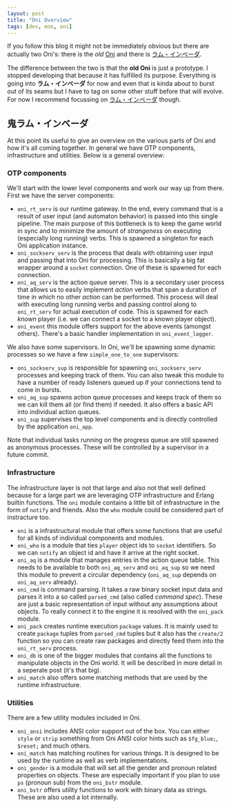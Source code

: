 ```yaml
---
layout: post
title: "Oni Overview"
tags: [dev, moo, oni]
---
```

If you follow this blog it might not be immediately obvious but there are actually two Oni's: there is the _old_ [Oni](https://github.com/basp/oni) and there is [ラム・インベーダ](https://github.com/basp/lum-invader).

The difference between the two is that the __old Oni__ is just a prototype. I stopped developing that because it has fulfilled its purpose. Everything is going into __ラム・インベーダ__ for now and even that is kinda about to burst out of its seams but I have to tag on some other stuff before that will evolve. For now I recommend focussing on [ラム・インベーダ](https://github.com/basp/lum-invader) though.

## 鬼ラム・インベーダ
At this point its useful to give an overview on the various parts of Oni and how it's all coming together. In general we have OTP components, infrastructure and utilities. Below is a general overview:

### OTP components
We'll start with the lower level components and work our way up from there. First we have the server components:

*   `oni_rt_serv` is our runtime gateway. In the end, every command that is a result of user input (and automaton behavior) is passed into this single pipeline. The main purpose of this bottleneck is to keep the game world in sync and to minimize the amount of _strangeness_ on executing (especially long running) verbs. This is spawned a singleton for each Oni application instance.
*   `oni_sockserv_serv` is the process that deals with obtaining user input and passing that into Oni for processing. This is basically a big fat wrapper around a `socket` connection. One of these is spawned for each connection.
*   `oni_aq_serv` is the action queue server. This is a secondary user process that allows us to easily implement _action_ verbs that span a duration of time in which no other _action_ can be performed. This process will deal with executing long running verbs and passing control along to `oni_rt_serv` for actual execution of code. This is spawned for each _known_ player (i.e. we can connect a socket to a known player object). 
*   `oni_event` this module offers support for the above events (amongst others). There's a basic handler implementation in `oni_event_logger`.

We also have some supervisors. In Oni, we'll be spawning some dynamic processes so we have a few `simple_one_to_one` supervisors:

*   `oni_sockserv_sup` is responsible for spawning `oni_sockserv_serv` processes and keeping track of them. You can also tweak this module to have a number of ready listeners queued up if your connections tend to come in bursts.
*   `oni_aq_sup` spawns action queue processes and keeps track of them so we can kill them all (or find them) if needed. It also offers a basic API into individual action queues.
*   `oni_sup` supervises the top level components and is directly controlled by the application `oni_app`.

Note that individual tasks running on the progress queue are still spawned as anonymous processes. These will be controlled by a supervisor in a future commit.

### Infrastructure
The infrastructure layer is not that large and also not that well defined because for a large part we are leveraging OTP infrastructure and Erlang builtin functions. The `oni` module contains a little bit of infrastructure in the form of `notify` and friends. Also the `who` module could be considered part of instracture too.

*   `oni` is a infrastructural module that offers some functions that are useful for all kinds of individual components and modules.
*   `oni_who` is a module that ties `player` object ids to `socket` identifiers. So we can `notify` an object id and have it arrive at the right socket.
*   `oni_aq` is a module that manages entries in the action queue table. This needs to be available to both `oni_aq_serv` and `oni_aq_sup` so we need this module to prevent a circular dependency (`oni_aq_sup` depends on `oni_aq_serv` already).
*   `oni_cmd` is command parsing. It takes a raw binary socket input data and parses it into a so called `parsed_cmd` (also called _command spec_). These are just a basic representation of input without any assumptions about objects. To really connect it to the engine it is resolved with the `oni_pack` module.
*   `oni_pack` creates runtime execution `package` values. It is mainly used to create `package` tuples from `parsed_cmd` tuples but it also has the `create/2` function so you can create raw packages and directly feed them into the `oni_rt_serv` process.
*   `oni_db` is one of the bigger modules that contains all the functions to manipulate objects in the Oni world. It will be described in more detail in a seperate post (it's that big).
*   `oni_match` also offers some matching methods that are used by the runtime infrastructure.

### Utilities
There are a few utility modules included in Oni. 

*   `oni_ansi` includes ANSI color support out of the box. You can either `style` or `strip` something from Oni ANSI color hints such as `$fg_blue;`, `$reset;` and much others.
*   `oni_match` has matching routines for various things. It is designed to be used by the runtime as well as verb implementations.
*   `oni_gender` is a module that will set all the gender and pronoun related properties on objects. These are especially important if you plan to use `ps` (pronoun sub) from the `oni_bstr` module.
*   `oni_bstr` offers utility functions to work with binary data as strings. These are also used a lot internally.
